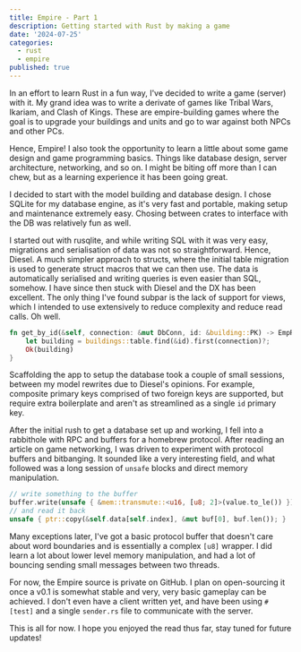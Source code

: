 ```yaml
---
title: Empire - Part 1
description: Getting started with Rust by making a game
date: '2024-07-25'
categories:
  - rust
  - empire
published: true
---
```


In an effort to learn Rust in a fun way, I've decided to write a game (server) with it. My grand
idea was to write a derivate of games like Tribal Wars, Ikariam, and Clash of Kings. These are
empire-building games where the goal is to upgrade your buildings and units and go to war against
both NPCs and other PCs.

Hence, Empire! I also took the opportunity to learn a little about some game design and game
programming basics. Things like database design, server architecture, networking, and so on. I might
be biting off more than I can chew, but as a learning experience it has been going great.

I decided to start with the model building and database design. I chose SQLite for my database
engine, as it's very fast and portable, making setup and maintenance extremely easy. Chosing between
crates to interface with the DB was relatively fun as well.

I started out with rusqlite, and while writing SQL with it was very easy, migrations and
serialisation of data was not so straightforward. Hence, Diesel. A much simpler approach to structs,
where the initial table migration is used to generate struct macros that we can then use. The data
is automatically serialised and writing queries is even easier than SQL, somehow. I have since then
stuck with Diesel and the DX has been excellent. The only thing I've found subpar is the lack of
support for views, which I intended to use extensively to reduce complexity and reduce read calls.
Oh well.

```rust
fn get_by_id(&self, connection: &mut DbConn, id: &building::PK) -> EmpResult<Building> {
    let building = buildings::table.find(&id).first(connection)?;
    Ok(building)
}
```

Scaffolding the app to setup the database took a couple of small sessions, between my model rewrites
due to Diesel's opinions. For example, composite primary keys comprised of two foreign keys are
supported, but require extra boilerplate and aren't as streamlined as a single `id` primary key.

After the initial rush to get a database set up and working, I fell into a rabbithole with RPC and
buffers for a homebrew protocol. After reading an article on game networking, I was driven to
experiment with protocol buffers and bitbanging. It sounded like a very interesting field, and what
followed was a long session of `unsafe` blocks and direct memory manipulation.

```rust
// write something to the buffer
buffer.write(unsafe { &mem::transmute::<u16, [u8; 2]>(value.to_le()) })
// and read it back
unsafe { ptr::copy(&self.data[self.index], &mut buf[0], buf.len()); }
```

Many exceptions later, I've got a basic protocol buffer that doesn't care about word boundaries and
is essentially a complex `[u8]` wrapper. I did learn a lot about lower level memory manipulation,
and had a lot of bouncing sending small messages between two threads.

For now, the Empire source is private on GitHub. I plan on open-sourcing it once a v0.1 is somewhat
stable and very, very basic gameplay can be achieved. I don't even have a client written yet, and
have been using `#[test]` and a single `sender.rs` file to communicate with the server.

This is all for now. I hope you enjoyed the read thus far, stay tuned for future updates!
